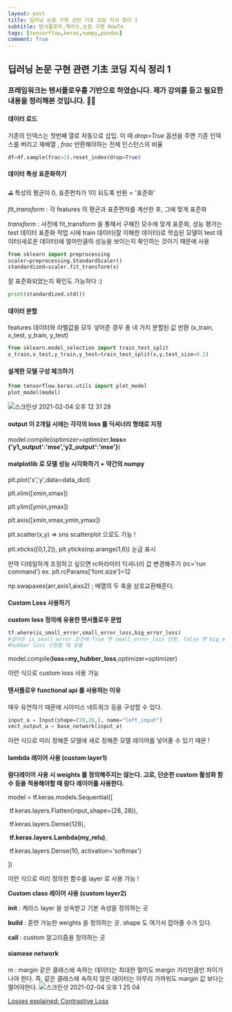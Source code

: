 ```yaml
---
layout: post
title: 딥러닝 논문 구현 관련 기초 코딩 지식 정리 1
subtitle: 텐서플로우,케라스,논문 구현 HowTo
tags: [tensorflow,keras,numpy,pandas]
comment: True
---
```


## 딥러닝 논문 구현 관련 기초 코딩 지식 정리 1

### 프레임워크는 텐서플로우를 기반으로 하였습니다. 제가 강의를 듣고 필요한 내용을 정리해본 것입니다. 👩‍💻

#### 데이터 로드 

기존의 인덱스는 첫번째 열로 자동으로 삽입. 이 때 *drop=True* 옵션을 주면 기존 인덱스를 버리고 재배열 , *frac* 반환해야하는 전체 인스턴스의 비율

```python
df=df.sample(frac=1).reset_index(drop=True)
```

#### **데이터 특성 표준화하기** 

⛳️ 특성의 평균이 0, 표준편차가 1이 되도록 반환 = '표준화'

*fit_transform* : 각 features 의 평균과 표준편차를 계산한 후, 그에 맞게 표준화

*transform* : 사전에 fit_transform 을 통해서 구해진 모수에 맞게 표준화, 성능 평가는 test 데이터 표준화 작업 시에 train 데이터(잘 이해한 데이터)로 학습된 모델이 test 데이터(새로운 데이터)에 얼마만큼의 성능을 보이는지 확인하는 것이기 때문에 사용

```python
from sklearn import preprocessing
scaler=preprocessing.StandardScaler()
standardized=scaler.fit_transform(x)
```

잘 표준화되었는지 확인도 가능하다 :)

```python
print(standardized.std())
```

#### 데이터 분할

features 데이터와 라벨값을 모두 넣어준 경우 총 네 가지 분할된 값 반환 (x_train, x_test, y_train, y_test)

```python
from sklearn.model_selection import train_test_split
x_train,x_test,y_train,y_test=train_test_split(x,y,test_size=0.2)
```

#### 설계한 모델 구성 체크하기 

```python
from tensorflow.keras.utils import plot_model
plot_model(model)
```

![스크린샷 2021-02-04 오후 12 31 28](https://user-images.githubusercontent.com/67775336/106841173-f68dd900-66e4-11eb-86a4-39ebd2815cd6.png)

#### output 이 2개일 시에는 각각의 loss 를 딕셔너리 형태로 지정

model.compile(optimizer=optimizer,**loss={'y1_output':'mse','y2_output':'mse'}**)



#### matplotlib 로 모델 성능 시각화하기 + 약간의 numpy

plt.plot('x','y',data=data_dict)

plt.xlim([xmin,xmax])

plt.ylim([ymin,ymax])

plt.axis([xmin,xmax,ymin,ymax])

plt.scatter(x,y) => sns scatterplot 으로도 가능 !

plt.xticks([0,1,2]), plt.yticks(np.arange(1,6)) 눈금 표시 

만약 디테일하게 조정하고 싶으면 rc파라미터 딕셔너리 값 변경해주기 (rc='run command') ex. plt.rcParams['font.size']=12

np.swapaxes(arr,axis1,aixs2) ; 배열의 두 축을 상호교환해준다. 



#### Custom Loss 사용하기 

**custom loss 정의에 유용한 텐서플로우 문법** 

```python
tf.where(is_small_error,small_error_loss,big_error_loss)
#걸어준 is_small_error 조건에 True 면 small_error_loss 반환, false 면 big_error_loss 반환
#hubber loss 구현할 때 유용
```

model.compile(**loss=my_hubber_loss**,optimizer=optimizer)

이런 식으로 custom loss 사용 가능 



#### 텐서플로우 functional api 를 사용하는 이유

매우 유연하기 때문에 시아미스 네트워크 등을 구성할 수 있다. 

```python
input_a = Input(shape=(28,28,), name="left_input")
vect_output_a = base_network(input_a)
```

이런 식으로 미리 정해준 모델에 새로 정해준 모델 레이어를 넣어줄 수 있기 때문 !



#### lambda 레이어 사용 (custom layer1)

**람다레이어 사용 시 weights 를 정의해주지는 않는다. 고로, 단순한 custom 활성화 함수 등을 적용해야할 때 람다 레이어를 사용한다.** 

model = tf.keras.models.Sequential([

​    tf.keras.layers.Flatten(input_shape=(28, 28)),

​    tf.keras.layers.Dense(128),

​    **tf.keras.layers.Lambda(my_relu)**, 

​    tf.keras.layers.Dense(10, activation='softmax')

])

이런 식으로 미리 정의한 함수를 layer 로 사용 가능 ! 



**Custom class 레이어 사용 (custom layer2)**

__init__  : 케라스 layer 을 상속받고 기본 속성을 정의하는 곳

**build** : 훈련 가능한 weights 을 정의하는 곳. shape 도 여기서 잡아줄 수가 있다. 

**call** : custom 알고리즘을 정의하는 곳  

#### siamese network 
m : margin 
같은 클래스에 속하는 데이터는 최대한 멀어도 margin 거리만큼만 차이가 나야 한다. 즉, 같은 클래스에 속하지 않은 데이터는 아무리 가까워도 margin 값 보다는 멀어야한다.
![스크린샷 2021-02-04 오후 1 25 04](https://user-images.githubusercontent.com/67775336/106844639-68b5ec00-66ec-11eb-8345-95f06d1eee17.png)

[Losses explained: Contrastive Loss](https://medium.com/@maksym.bekuzarov/losses-explained-contrastive-loss-f8f57fe32246)
